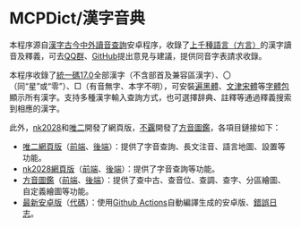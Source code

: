 # MCPDict/漢字音典

本程序源自[漢字古今中外讀音查詢](https://github.com/MaigoAkisame/MCPDict)安卓程序，收錄了[上千種語言（方言）](https://geojson.io/#id=github:osfans/MCPDict/blob/master/%E6%96%B9%E8%A8%80.geojson&map=3.02/37.65/108.48)的漢字讀音及釋義，可去[QQ群](mqqopensdkapi://bizAgent/qm/qr?url=http%3A%2F%2Fqm.qq.com%2Fcgi-bin%2Fqm%2Fqr%3Ffrom%3Dapp%26p%3Dandroid%26jump_from%3Dwebapi%26k%3D-hNzAQCgZQL-uIlhFrxWJ56umCexsmBi)、[GitHub](https://github.com/osfans/MCPDict)提出意見与建議，提供同音字表請求收錄。

本程序收錄了[統一碼17.0](https://www.unicode.org/reports/tr38/tr38-39.html)全部漢字（不含部首及兼容區漢字）、〇（同“星”或“零”）、□（有音無字、本字不明），可安裝[遍黑體](https://github.com/Fitzgerald-Porthmouth-Koenigsegg/Plangothic_Project)、[文津宋體](https://github.com/takushun-wu/WenJinMincho)等[字體包](https://github.com/osfans/MCPDict/releases/tag/fonts)顯示所有漢字。支持多種漢字輸入查詢方式，也可選擇辞典、註釋等通過釋義搜索到相應的漢字。

此外，[nk2028](https://github.com/nk2028)和[唯二](https://github.com/vearvip)開發了網頁版，[不覊](https://github.com/jengzang)開發了[方音圖鑑](https://dialects.yzup.top)，各項目鏈接如下：
- [唯二網頁版](https://mcpdict.vear.vip/)（[前端](https://github.com/vearvip/mcpdict-frontend)、[後端](https://github.com/vearvip/mcpdict-backend)）：提供了字音查詢、長文注音、語言地圖、設置等功能。  
- [nk2028網頁版](https://nk2028.shn.hk/hdqt/)（[前端](https://github.com/nk2028/hdqt)、[後端](https://github.com/nk2028/hdqt-server)）：提供了字音查詢等功能。  
- [方音圖鑑](https://dialects.yzup.top)（[前端](https://github.com/jengzang/dialects-js-frontend)、[後端](https://github.com/jengzang/dialects-backend)）：提供了查中古、查音位、查調、查字、分區繪圖、自定義繪圖等功能。  
- [最新安卓版](https://github.com/osfans/MCPDict/releases/tag/latest)（[代碼](https://github.com/osfans/MCPDict)）：使用[Github Actions](https://github.com/osfans/MCPDict/actions)自動編譯生成的安卓版、[錯誤日志](https://mcpdict.sourceforge.io/warnings.txt)。  

